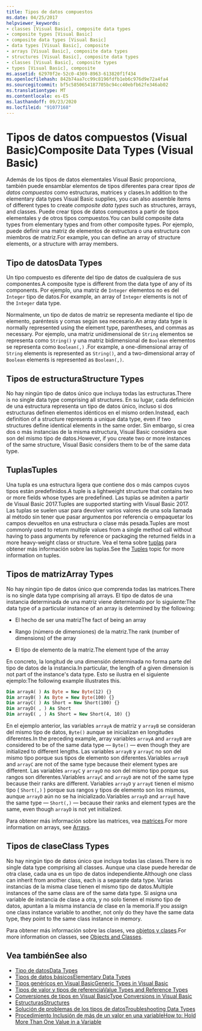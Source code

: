 ```yaml
---
title: Tipos de datos compuestos
ms.date: 04/25/2017
helpviewer_keywords:
- classes [Visual Basic], composite data types
- composite types [Visual Basic]
- composite data types [Visual Basic]
- data types [Visual Basic], composite
- arrays [Visual Basic], composite data types
- structures [Visual Basic], composite data types
- classes [Visual Basic], composite types
- types [Visual Basic], composite
ms.assetid: 62970f2e-52c0-4369-8963-613820f1f434
ms.openlocfilehash: 842b74aa7cc99c8196fdfb1eb6c976d9e72a4fa4
ms.sourcegitcommit: bf5c5850654187705bc94cc40ebfb62fe346ab02
ms.translationtype: MT
ms.contentlocale: es-ES
ms.lasthandoff: 09/23/2020
ms.locfileid: "91077168"
---
```

# <a name="composite-data-types-visual-basic"></a><span data-ttu-id="6d498-102">Tipos de datos compuestos (Visual Basic)</span><span class="sxs-lookup"><span data-stu-id="6d498-102">Composite Data Types (Visual Basic)</span></span>

<span data-ttu-id="6d498-103">Además de los tipos de datos elementales Visual Basic proporciona, también puede ensamblar elementos de tipos diferentes para crear *tipos de datos compuestos* como estructuras, matrices y clases.</span><span class="sxs-lookup"><span data-stu-id="6d498-103">In addition to the elementary data types Visual Basic supplies, you can also assemble items of different types to create *composite data types* such as structures, arrays, and classes.</span></span> <span data-ttu-id="6d498-104">Puede crear tipos de datos compuestos a partir de tipos elementales y de otros tipos compuestos.</span><span class="sxs-lookup"><span data-stu-id="6d498-104">You can build composite data types from elementary types and from other composite types.</span></span> <span data-ttu-id="6d498-105">Por ejemplo, puede definir una matriz de elementos de estructura o una estructura con miembros de matriz.</span><span class="sxs-lookup"><span data-stu-id="6d498-105">For example, you can define an array of structure elements, or a structure with array members.</span></span>  
  
## <a name="data-types"></a><span data-ttu-id="6d498-106">Tipo de datos</span><span class="sxs-lookup"><span data-stu-id="6d498-106">Data Types</span></span>  

 <span data-ttu-id="6d498-107">Un tipo compuesto es diferente del tipo de datos de cualquiera de sus componentes.</span><span class="sxs-lookup"><span data-stu-id="6d498-107">A composite type is different from the data type of any of its components.</span></span> <span data-ttu-id="6d498-108">Por ejemplo, una matriz de `Integer` elementos no es del `Integer` tipo de datos.</span><span class="sxs-lookup"><span data-stu-id="6d498-108">For example, an array of `Integer` elements is not of the `Integer` data type.</span></span>  
  
 <span data-ttu-id="6d498-109">Normalmente, un tipo de datos de matriz se representa mediante el tipo de elemento, paréntesis y comas según sea necesario.</span><span class="sxs-lookup"><span data-stu-id="6d498-109">An array data type is normally represented using the element type, parentheses, and commas as necessary.</span></span> <span data-ttu-id="6d498-110">Por ejemplo, una matriz unidimensional de `String` elementos se representa como `String()` y una matriz bidimensional de `Boolean` elementos se representa como `Boolean(,)` .</span><span class="sxs-lookup"><span data-stu-id="6d498-110">For example, a one-dimensional array of `String` elements is represented as `String()`, and a two-dimensional array of `Boolean` elements is represented as `Boolean(,)`.</span></span>  
  
## <a name="structure-types"></a><span data-ttu-id="6d498-111">Tipos de estructura</span><span class="sxs-lookup"><span data-stu-id="6d498-111">Structure Types</span></span>  

 <span data-ttu-id="6d498-112">No hay ningún tipo de datos único que incluya todas las estructuras.</span><span class="sxs-lookup"><span data-stu-id="6d498-112">There is no single data type comprising all structures.</span></span> <span data-ttu-id="6d498-113">En su lugar, cada definición de una estructura representa un tipo de datos único, incluso si dos estructuras definen elementos idénticos en el mismo orden.</span><span class="sxs-lookup"><span data-stu-id="6d498-113">Instead, each definition of a structure represents a unique data type, even if two structures define identical elements in the same order.</span></span> <span data-ttu-id="6d498-114">Sin embargo, si crea dos o más instancias de la misma estructura, Visual Basic considera que son del mismo tipo de datos.</span><span class="sxs-lookup"><span data-stu-id="6d498-114">However, if you create two or more instances of the same structure, Visual Basic considers them to be of the same data type.</span></span>  
  
## <a name="tuples"></a><span data-ttu-id="6d498-115">Tuplas</span><span class="sxs-lookup"><span data-stu-id="6d498-115">Tuples</span></span>

<span data-ttu-id="6d498-116">Una tupla es una estructura ligera que contiene dos o más campos cuyos tipos están predefinidos.</span><span class="sxs-lookup"><span data-stu-id="6d498-116">A tuple is a lightweight structure that contains two or more fields whose types are predefined.</span></span> <span data-ttu-id="6d498-117">Las tuplas se admiten a partir de Visual Basic 2017.</span><span class="sxs-lookup"><span data-stu-id="6d498-117">Tuples are supported starting with Visual Basic 2017.</span></span> <span data-ttu-id="6d498-118">Las tuplas se suelen usar para devolver varios valores de una sola llamada al método sin tener que pasar argumentos por referencia o empaquetar los campos devueltos en una estructura o clase más pesada.</span><span class="sxs-lookup"><span data-stu-id="6d498-118">Tuples are most commonly used to return multiple values from a single method call without having to pass arguments by reference or packaging the returned fields in a more heavy-weight class or structure.</span></span> <span data-ttu-id="6d498-119">Vea el tema sobre [tuplas](tuples.md) para obtener más información sobre las tuplas.</span><span class="sxs-lookup"><span data-stu-id="6d498-119">See the [Tuples](tuples.md) topic for more information on tuples.</span></span>

## <a name="array-types"></a><span data-ttu-id="6d498-120">Tipos de matriz</span><span class="sxs-lookup"><span data-stu-id="6d498-120">Array Types</span></span>  

 <span data-ttu-id="6d498-121">No hay ningún tipo de datos único que comprenda todas las matrices.</span><span class="sxs-lookup"><span data-stu-id="6d498-121">There is no single data type comprising all arrays.</span></span> <span data-ttu-id="6d498-122">El tipo de datos de una instancia determinada de una matriz viene determinado por lo siguiente:</span><span class="sxs-lookup"><span data-stu-id="6d498-122">The data type of a particular instance of an array is determined by the following:</span></span>  
  
- <span data-ttu-id="6d498-123">El hecho de ser una matriz</span><span class="sxs-lookup"><span data-stu-id="6d498-123">The fact of being an array</span></span>  
  
- <span data-ttu-id="6d498-124">Rango (número de dimensiones) de la matriz.</span><span class="sxs-lookup"><span data-stu-id="6d498-124">The rank (number of dimensions) of the array</span></span>  
  
- <span data-ttu-id="6d498-125">El tipo de elemento de la matriz.</span><span class="sxs-lookup"><span data-stu-id="6d498-125">The element type of the array</span></span>  
  
 <span data-ttu-id="6d498-126">En concreto, la longitud de una dimensión determinada no forma parte del tipo de datos de la instancia.</span><span class="sxs-lookup"><span data-stu-id="6d498-126">In particular, the length of a given dimension is not part of the instance's data type.</span></span> <span data-ttu-id="6d498-127">Esto se ilustra en el siguiente ejemplo:</span><span class="sxs-lookup"><span data-stu-id="6d498-127">The following example illustrates this.</span></span>  
  
```vb  
Dim arrayA( ) As Byte = New Byte(12) {}  
Dim arrayB( ) As Byte = New Byte(100) {}  
Dim arrayC( ) As Short = New Short(100) {}  
Dim arrayD( , ) As Short  
Dim arrayE( , ) As Short = New Short(4, 10) {}  
```  
  
 <span data-ttu-id="6d498-128">En el ejemplo anterior, las variables `arrayA` de matriz y `arrayB` se consideran del mismo tipo de datos, `Byte()` aunque se inicializan en longitudes diferentes.</span><span class="sxs-lookup"><span data-stu-id="6d498-128">In the preceding example, array variables `arrayA` and `arrayB` are considered to be of the same data type — `Byte()` — even though they are initialized to different lengths.</span></span> <span data-ttu-id="6d498-129">Las variables `arrayB` y `arrayC` no son del mismo tipo porque sus tipos de elemento son diferentes.</span><span class="sxs-lookup"><span data-stu-id="6d498-129">Variables `arrayB` and `arrayC` are not of the same type because their element types are different.</span></span> <span data-ttu-id="6d498-130">Las variables `arrayC` y `arrayD` no son del mismo tipo porque sus rangos son diferentes.</span><span class="sxs-lookup"><span data-stu-id="6d498-130">Variables `arrayC` and `arrayD` are not of the same type because their ranks are different.</span></span> <span data-ttu-id="6d498-131">Variables `arrayD` y `arrayE` tienen el mismo tipo ( `Short(,)` ) porque sus rangos y tipos de elemento son los mismos, aunque `arrayD` aún no se ha inicializado.</span><span class="sxs-lookup"><span data-stu-id="6d498-131">Variables `arrayD` and `arrayE` have the same type — `Short(,)` — because their ranks and element types are the same, even though `arrayD` is not yet initialized.</span></span>  
  
 <span data-ttu-id="6d498-132">Para obtener más información sobre las matrices, vea [matrices](../arrays/index.md).</span><span class="sxs-lookup"><span data-stu-id="6d498-132">For more information on arrays, see [Arrays](../arrays/index.md).</span></span>  
  
## <a name="class-types"></a><span data-ttu-id="6d498-133">Tipos de clase</span><span class="sxs-lookup"><span data-stu-id="6d498-133">Class Types</span></span>  

 <span data-ttu-id="6d498-134">No hay ningún tipo de datos único que incluya todas las clases.</span><span class="sxs-lookup"><span data-stu-id="6d498-134">There is no single data type comprising all classes.</span></span> <span data-ttu-id="6d498-135">Aunque una clase puede heredar de otra clase, cada una es un tipo de datos independiente.</span><span class="sxs-lookup"><span data-stu-id="6d498-135">Although one class can inherit from another class, each is a separate data type.</span></span> <span data-ttu-id="6d498-136">Varias instancias de la misma clase tienen el mismo tipo de datos.</span><span class="sxs-lookup"><span data-stu-id="6d498-136">Multiple instances of the same class are of the same data type.</span></span> <span data-ttu-id="6d498-137">Si asigna una variable de instancia de clase a otra, y no solo tienen el mismo tipo de datos, apuntan a la misma instancia de clase en la memoria.</span><span class="sxs-lookup"><span data-stu-id="6d498-137">If you assign one class instance variable to another, not only do they have the same data type, they point to the same class instance in memory.</span></span>  
  
 <span data-ttu-id="6d498-138">Para obtener más información sobre las clases, vea [objetos y clases](../objects-and-classes/index.md).</span><span class="sxs-lookup"><span data-stu-id="6d498-138">For more information on classes, see [Objects and Classes](../objects-and-classes/index.md).</span></span>  
  
## <a name="see-also"></a><span data-ttu-id="6d498-139">Vea también</span><span class="sxs-lookup"><span data-stu-id="6d498-139">See also</span></span>

- [<span data-ttu-id="6d498-140">Tipo de datos</span><span class="sxs-lookup"><span data-stu-id="6d498-140">Data Types</span></span>](index.md)
- [<span data-ttu-id="6d498-141">Tipos de datos básicos</span><span class="sxs-lookup"><span data-stu-id="6d498-141">Elementary Data Types</span></span>](elementary-data-types.md)
- [<span data-ttu-id="6d498-142">Tipos genéricos en Visual Basic</span><span class="sxs-lookup"><span data-stu-id="6d498-142">Generic Types in Visual Basic</span></span>](generic-types.md)
- [<span data-ttu-id="6d498-143">Tipos de valor y tipos de referencia</span><span class="sxs-lookup"><span data-stu-id="6d498-143">Value Types and Reference Types</span></span>](value-types-and-reference-types.md)
- [<span data-ttu-id="6d498-144">Conversiones de tipos en Visual Basic</span><span class="sxs-lookup"><span data-stu-id="6d498-144">Type Conversions in Visual Basic</span></span>](type-conversions.md)
- [<span data-ttu-id="6d498-145">Estructuras</span><span class="sxs-lookup"><span data-stu-id="6d498-145">Structures</span></span>](structures.md)
- [<span data-ttu-id="6d498-146">Solución de problemas de los tipos de datos</span><span class="sxs-lookup"><span data-stu-id="6d498-146">Troubleshooting Data Types</span></span>](troubleshooting-data-types.md)
- [<span data-ttu-id="6d498-147">Procedimiento Inclusión de más de un valor en una variable</span><span class="sxs-lookup"><span data-stu-id="6d498-147">How to: Hold More Than One Value in a Variable</span></span>](how-to-hold-more-than-one-value-in-a-variable.md)
